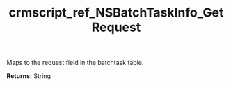 ﻿---
title: crmscript_ref_NSBatchTaskInfo_GetRequest
description: String NSBatchTaskInfo.GetRequest()
intellisense: NSBatchTaskInfo.GetRequest
keywords: NSBatchTaskInfo, GetRequest
so.topic: reference
---

Maps to the request field in the batchtask table.

**Returns:** String



